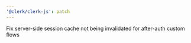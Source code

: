 ```yaml
---
'@clerk/clerk-js': patch
---
```


Fix server-side session cache not being invalidated for after-auth custom flows
